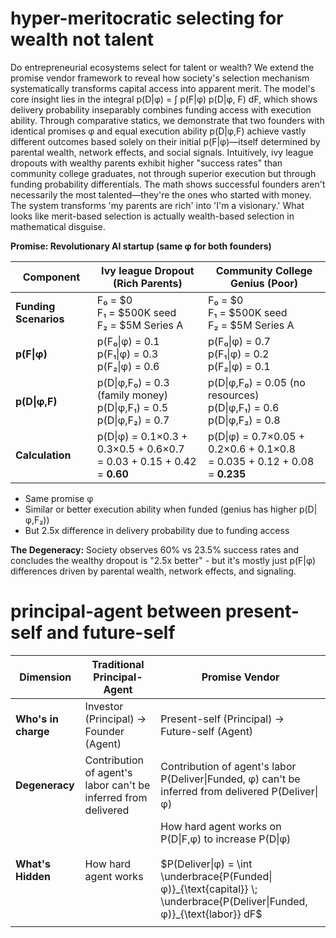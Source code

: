 # hyper-meritocratic selecting for wealth not talent

Do entrepreneurial ecosystems select for talent or wealth? We extend the promise vendor framework to reveal how society's selection mechanism systematically transforms capital access into apparent merit. The model's core insight lies in the integral p(D|φ) = ∫ p(F|φ) p(D|φ, F) dF, which shows delivery probability inseparably combines funding access with execution ability. Through comparative statics, we demonstrate that two founders with identical promises φ and equal execution ability p(D|φ,F) achieve vastly different outcomes based solely on their initial p(F|φ)—itself determined by parental wealth, network effects, and social signals. Intuitively, ivy league dropouts with wealthy parents exhibit higher "success rates" than community college graduates, not through superior execution but through funding probability differentials. The math shows successful founders aren't necessarily the most talented—they're the ones who started with money. The system transforms 'my parents are rich' into 'I'm a visionary.' What looks like merit-based selection is actually wealth-based selection in mathematical disguise.

**Promise: Revolutionary AI startup (same φ for both founders)**

| **Component**         | **Ivy league Dropout (Rich Parents)**                                       | **Community College Genius (Poor)**                                            |
| --------------------- | --------------------------------------------------------------------------- | ------------------------------------------------------------------------------ |
| **Funding Scenarios** | F₀ = $0<br>F₁ = $500K seed<br>F₂ = $5M Series A                             | F₀ = $0<br>F₁ = $500K seed<br>F₂ = $5M Series A                                |
| **p(F\|φ)**           | p(F₀\|φ) = 0.1<br>p(F₁\|φ) = 0.3<br>p(F₂\|φ) = 0.6                          | p(F₀\|φ) = 0.7<br>p(F₁\|φ) = 0.2<br>p(F₂\|φ) = 0.1                             |
| **p(D\|φ,F)**         | p(D\|φ,F₀) = 0.3 (family money)<br>p(D\|φ,F₁) = 0.5<br>p(D\|φ,F₂) = 0.7     | p(D\|φ,F₀) = 0.05 (no resources)<br>p(D\|φ,F₁) = 0.6<br>p(D\|φ,F₂) = 0.8       |
| **Calculation**       | p(D\|φ) = 0.1×0.3 + 0.3×0.5 + 0.6×0.7<br>= 0.03 + 0.15 + 0.42<br>= **0.60** | p(D\|φ) = 0.7×0.05 + 0.2×0.6 + 0.1×0.8<br>= 0.035 + 0.12 + 0.08<br>= **0.235** |

- Same promise φ
- Similar or better execution ability when funded (genius has higher p(D|φ,F₂))
- But 2.5x difference in delivery probability due to funding access

**The Degeneracy:** Society observes 60% vs 23.5% success rates and concludes the wealthy dropout is "2.5x better" 
                       - but it's mostly just p(F|φ) differences driven by parental wealth, network effects, and signaling.

# principal-agent between present-self and future-self

| **Dimension**       | **Traditional Principal-Agent**                                | **Promise Vendor**                                                                                                                                                                     |
| ------------------- | -------------------------------------------------------------- | -------------------------------------------------------------------------------------------------------------------------------------------------------------------------------------- |
| **Who's in charge** | Investor (Principal) → Founder (Agent)                         | Present-self (Principal) → Future-self (Agent)                                                                                                                                         |
| **Degeneracy**      | Contribution of agent's labor can't be inferred from delivered | Contribution of agent's labor P(Deliver\|Funded, φ) can't be inferred from delivered P(Deliver\|φ)                                                                                     |
| **What's Hidden**   | How hard agent works                                           | How hard agent works on P(D\|F,φ) to increase P(D\|φ)<br><br>$P(Deliver\|φ) = \int \underbrace{P(Funded\|φ)}_{\text{capital}} \; \underbrace{P(Deliver\|Funded, φ)}_{\text{labor}} dF$ |
|                     |                                                                |                                                                                                                                                                                        |
